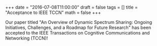 +++
date = "2016-07-08T11:00:00"
draft = false
tags = []
title = "Acceptance to IEEE TCCN"
math = false
+++

Our paper titled "An Overview of Dynamic Spectrum Sharing: Ongoing Initiatives, Challenges, and a Roadmap for Future Research" has been accepted to the IEEE Transactions on Cognitive Communications and Networking (TCCN)!

